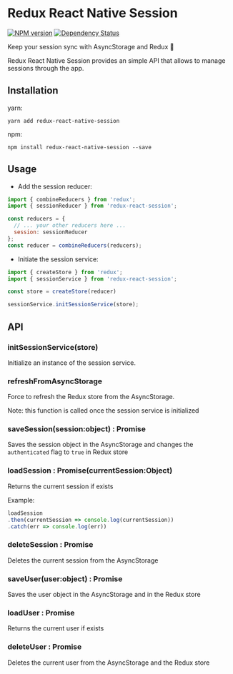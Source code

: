 # Redux React Native Session

[![NPM version](https://img.shields.io/npm/v/redux-react-native-session.svg?style=flat)](https://npmjs.org/package/redux-react-native-session)
[![Dependency Status](https://img.shields.io/david/bernabe9/redux-react-native-session.svg)](https://david-dm.org/bernabe9/redux-react-native-session)

Keep your session sync with AsyncStorage and Redux :key:

Redux React Native Session provides an simple API that allows to manage sessions through the app.

## Installation
yarn:

`yarn add redux-react-native-session`

npm:

`npm install redux-react-native-session --save`

## Usage

- Add the session reducer:
```javascript
import { combineReducers } from 'redux';
import { sessionReducer } from 'redux-react-session';

const reducers = {
  // ... your other reducers here ...
  session: sessionReducer
};
const reducer = combineReducers(reducers);
```
- Initiate the session service:
```javascript
import { createStore } from 'redux';
import { sessionService } from 'redux-react-session';

const store = createStore(reducer)

sessionService.initSessionService(store);
```

## API

### initSessionService(store)
Initialize an instance of the session service.

### refreshFromAsyncStorage
Force to refresh the Redux store from the AsyncStorage.

Note: this function is called once the session service is initialized

### saveSession(session:object) : Promise
Saves the session object in the AsyncStorage and changes the `authenticated` flag to `true` in Redux store

### loadSession : Promise(currentSession:Object)
Returns the current session if exists

Example:
```javascript
loadSession
.then(currentSession => console.log(currentSession))
.catch(err => console.log(err))
```

### deleteSession : Promise
Deletes the current session from the AsyncStorage

### saveUser(user:object) : Promise
Saves the user object in the AsyncStorage and in the Redux store

### loadUser : Promise
Returns the current user if exists

### deleteUser : Promise
Deletes the current user from the AsyncStorage and the Redux store
